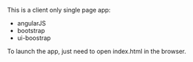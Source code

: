 This is a client only single page app:

- angularJS
- bootstrap
- ui-boostrap


To launch the app, just need to open index.html in the browser.